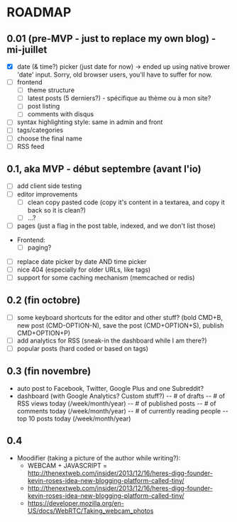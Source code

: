 # ROADMAP
## 0.01 (pre-MVP - just to replace my own blog) - mi-juillet
- [X] date (& time?) picker (just date for now) -> ended up using native brower 'date' input. Sorry, old browser users, you'll have to suffer for now.
- [ ] frontend
  - [ ] theme structure
  - [ ] latest posts (5 derniers?) - spécifique au thème ou à mon site?
  - [ ] post listing
  - [ ] comments with disqus
- [ ] syntax highlighting style: same in admin and front
- [ ] tags/categories
- [ ] choose the final name
- [ ] RSS feed

## 0.1, aka MVP - début septembre (avant l'io)
- [ ] add client side testing
- [ ] editor improvements
  - [ ] clean copy pasted code (copy it's content in a textarea, and copy it back so it is clean?)
  - [ ] ...?
- [ ] pages (just a flag in the post table, indexed, and we don't list those)
- Frontend:
  - [ ] paging?
- [ ] replace date picker by date AND time picker
- [ ] nice 404 (especially for older URLs, like tags)
- [ ] support for some caching mechanism (memcached or redis)

## 0.2 (fin octobre)
- [ ] some keyboard shortcuts for the editor and other stuff? (bold CMD+B, new post (CMD-OPTION-N), save the post (CMD+OPTION+S), publish CMD+OPTION+P)
- [ ] add analytics for RSS (sneak-in the dashboard while I am there?)
- [ ] popular posts (hard coded or based on tags)

## 0.3 (fin novembre)
- auto post to Facebook, Twitter, Google Plus and one Subreddit?
- dashboard (with Google Analytics? Custom stuff?)
-- # of drafts
-- # of RSS views today (/week/month/year)
-- # of published posts
-- # of comments today (/week/month/year)
-- # of currently reading people
-- top 10 posts today (/week/month/year)


## 0.4
- Moodifier (taking a picture of the author while writing?):
  - WEBCAM + JAVASCRIPT = http://thenextweb.com/insider/2013/12/16/heres-digg-founder-kevin-roses-idea-new-blogging-platform-called-tiny/
  - http://thenextweb.com/insider/2013/12/16/heres-digg-founder-kevin-roses-idea-new-blogging-platform-called-tiny/
  - https://developer.mozilla.org/en-US/docs/WebRTC/Taking_webcam_photos